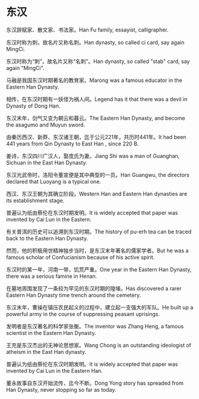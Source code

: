 # 东汉

<p><span class="chinese">东汉辞赋家、散文家、书法家。</span><span class="english">Han Fu family, essayist, calligrapher.</span></p>

<p><span class="chinese">东汉时称为刺，故名片又称名刺。</span><span class="english">Han dynasty, so called ci card, say again MingCi.</span></p>

<p><span class="chinese">东汉时称为“刺”，故名片又称“名刺”。</span><span class="english">Han dynasty, so called "stab" card, say again "MingCi".</span></p>

<p><span class="chinese">马融是我国东汉时期著名的教育家。</span><span class="english">Marong was a famous educator in the Eastern Han Dynasty.</span></p>

<p><span class="chinese">相传，在东汉时期有一妖怪为祸人间。</span><span class="english">Legend has it that there was a devil in Dynasty of Dong Han.</span></p>

<p><span class="chinese">东汉末年，剑气又变为朝云和暮云。</span><span class="english">The Eastern Han Dynasty, and become the asagumo and Muyun sword.</span></p>

<p><span class="chinese">由秦历西汉、新莽、东汉诸王朝，迄于公元221年，共历时441年。</span><span class="english">It had been 441 years from Qin Dynasty to East Han , since 220 B.</span></p>

<p><span class="chinese">姜诗，东汉四川广汉人，娶庞氏为妻。</span><span class="english">Jiang Shi was a man of Guanghan, Sichuan in the East Han Dynasty.</span></p>

<p><span class="chinese">东汉光武帝时，洛阳令董宣便是其中典型的一员。</span><span class="english">Han Guangwu, the directors declared that Luoyang is a typical one.</span></p>

<p><span class="chinese">西汉、东汉王朝为其确立阶段。</span><span class="english">Western Han and Eastern Han dynasties are its establishment stage.</span></p>

<p><span class="chinese">普遍认为纸由蔡伦在东汉时期发明。</span><span class="english">It is widely accepted that paper was invented by Cai Lun in the Eastern.</span></p>

<p><span class="chinese">有关普洱的历史可以追溯到东汉时期。</span><span class="english">The history of pu-erh tea can be traced back to the Eastern Han Dynasty.</span></p>

<p><span class="chinese">然而，他的积极用世精神独步当时，是东汉末年著名的儒家学者。</span><span class="english">But he was a famous scholar of Confucianism because of his active spirit.</span></p>

<p><span class="chinese">东汉时的某一年，河南一带，饥荒严重。</span><span class="english">One year in the Eastern Han Dynasty, there was a serious famine in Henan.</span></p>

<p><span class="chinese">在墓地周围发现了一条较为罕见的东汉时期的隍壕。</span><span class="english">Has discovered a rarer Eastern Han Dynasty time trench around the cemetery.</span></p>

<p><span class="chinese">东汉末年，曹操在镇压农民起义的过程中，建立起一支强大的军队。</span><span class="english">He built up a powerful army in the course of suppressing peasant uprisings.</span></p>

<p><span class="chinese">发明者是东汉著名的科学家张衡。</span><span class="english">The inventor was Zhang Heng, a famous scientist in the Eastern Han Dynasty.</span></p>

<p><span class="chinese">王充是东汉杰出的无神论思想家。</span><span class="english">Wang Chong is an outstanding ideologist of atheism in the East Han dynasty.</span></p>

<p><span class="chinese">普遍认为纸由蔡伦在东汉时期发明。</span><span class="english">It is widely accepted that paper was invented by Cai Lun in the Eastern Han.</span></p>

<p><span class="chinese">董永故事自东汉开始流传，迄今不断。</span><span class="english">Dong Yong story has spreaded from Han Dynasty, never stopping so far as today.</span></p>

